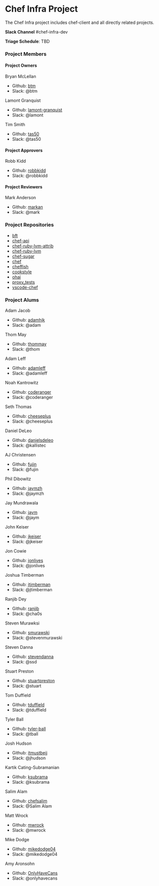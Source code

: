 # Chef Infra Project

The Chef Infra project includes chef-client and all directly related projects.

**Slack Channel** #chef-infra-dev

**Triage Schedule**: TBD

### Project Members

#### Project Owners

Bryan McLellan
  - Github: [btm](https://github.com/btm)
  - Slack: @btm

Lamont Granquist
  - Github: [lamont-granquist](https://github.com/lamont-granquist)
  - Slack: @lamont

Tim Smith
  - Github: [tas50](https://github.com/tas50)
  - Slack: @tas50

#### Project Approvers

Robb Kidd
  - Github: [robbkidd](https://github.com/robbkidd)
  - Slack: @robbkidd

#### Project Reviewers

Mark Anderson
  - Github: [markan](https://github.com/markan)
  - Slack: @mark

### Project Repositories

- [bft](https://github.com/chef/bft)
- [chef-api](https://github.com/chef/chef-api)
- [chef-ruby-lvm-attrib](https://github.com/chef/chef-ruby-lvm-attrib)
- [chef-ruby-lvm](https://github.com/chef/chef-ruby-lvm)
- [chef-sugar](https://github.com/chef/chef-sugar)
- [chef](https://github.com/chef/chef)
- [cheffish](https://github.com/chef/cheffish)
- [cookstyle](https://github.com/chef/cookstyle)
- [ohai](https://github.com/chef/ohai)
- [proxy_tests](https://github.com/chef/proxy_tests)
- [vscode-chef](https://github.com/chef/vscode-chef)

### Project Alums

Adam Jacob
  - Github: [adamhjk](https://github.com/adamhjk)
  - Slack: @adam

Thom May
  - Github: [thommay](https://github.com/thommay)
  - Slack: @thom

Adam Leff
  - Github: [adamleff]((https://github.com/adamleff))
  - Slack: @adamleff

Noah Kantrowitz
  - Github: [coderanger](https://github.com/coderanger)
  - Slack: @coderanger

Seth Thomas
  - Github: [cheeseplus](https://github.com/cheeseplus)
  - Slack: @cheeseplus

Daniel DeLeo
  - Github: [danielsdeleo](https://github.com/danielsdeleo)
  - Slack: @kallistec

AJ Christensen
  - Github: [fujin](https://github.com/fujin)
  - Slack: @fujin

Phil Dibowitz
  - Github: [jaymzh](https://github.com/jaymzh)
  - Slack: @jaymzh

Jay Mundrawala
  - Github: [jaym](https://github.com/jaym)
  - Slack: @jaym

John Keiser
  - Github: [jkeiser](https://github.com/jkeiser)
  - Slack: @jkeiser

Jon Cowie
  - Github: [jonlives](https://github.com/jonlives)
  - Slack: @jonlives

Joshua Timberman
  - Github: [jtimberman](https://github.com/jtimberman)
  - Slack: @jtimberman

Ranjib Dey
  - Github: [ranjib](https://github.com/ranjib)
  - Slack: @cha0s

Steven Murawksi
  - Github: [smurawski](https://github.com/smurawski)
  - Slack: @stevenmurawski

Steven Danna
  - Github: [stevendanna](https://github.com/stevendanna)
  - Slack: @ssd

Stuart Preston
  - Github: [stuartpreston](https://github.com/stuartpreston)
  - Slack: @stuart

Tom Duffield
  - Github: [tduffield](https://github.com/tduffield)
  - Slack: @tduffield

Tyler Ball
  - Github: [tyler-ball](https://github.com/tyler-ball)
  - Slack: @tball

Josh Hudson
  - Github: [itmustbejj](https://github.com/itmustbejj)
  - Slack: @jhudson

Kartik Cating-Subramanian
  - Github: [ksubrama](https://github.com/ksubrama)
  - Slack: @ksubrama

Salim Alam
  - Github: [chefsalim](https://github.com/chefsalim)
  - Slack: @Salim Alam

Matt Wrock
  - Github: [mwrock](https://github.com/mwrock)
  - Slack: @mwrock

Mike Dodge
  - Github: [mikedodge04](https://github.com/mikedodge04)
  - Slack: @mikedodge04

Amy Aronsohn
  - Github: [OnlyHaveCans](https://github.com/OnlyHaveCans)
  - Slack: @onlyhavecans